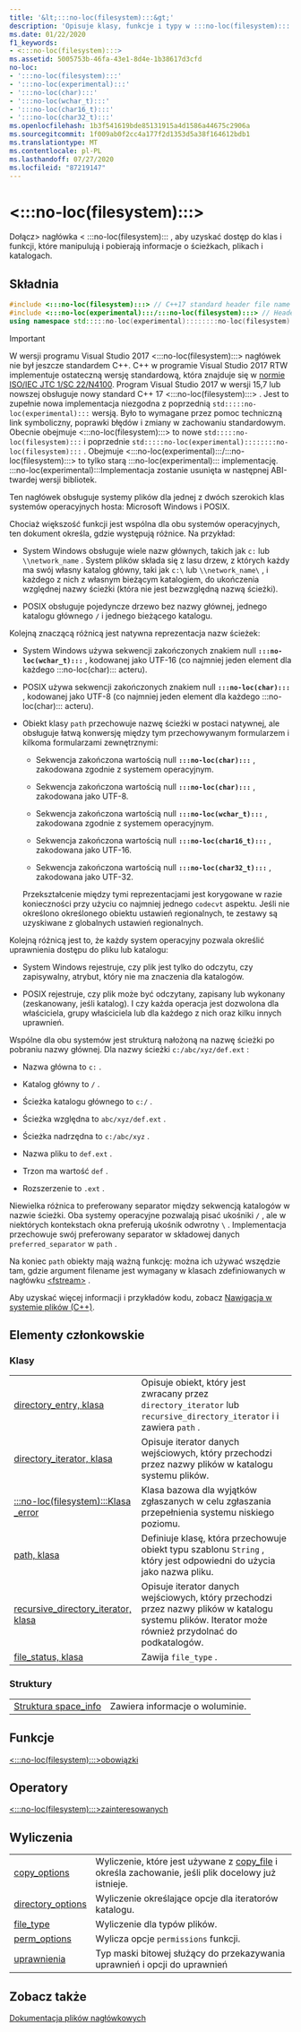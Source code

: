 ```yaml
---
title: '&lt;:::no-loc(filesystem):::&gt;'
description: 'Opisuje klasy, funkcje i typy w :::no-loc(filesystem)::: nagłówku standardowej biblioteki języka C++.'
ms.date: 01/22/2020
f1_keywords:
- <:::no-loc(filesystem):::>
ms.assetid: 5005753b-46fa-43e1-8d4e-1b38617d3cfd
no-loc:
- ':::no-loc(filesystem):::'
- ':::no-loc(experimental):::'
- ':::no-loc(char):::'
- ':::no-loc(wchar_t):::'
- ':::no-loc(char16_t):::'
- ':::no-loc(char32_t):::'
ms.openlocfilehash: 1b3f541619bde85131915a4d1586a44675c2906a
ms.sourcegitcommit: 1f009ab0f2cc4a177f2d1353d5a38f164612bdb1
ms.translationtype: MT
ms.contentlocale: pl-PL
ms.lasthandoff: 07/27/2020
ms.locfileid: "87219147"
---
```

# &lt;:::no-loc(filesystem):::&gt;

Dołącz> nagłówka &lt; :::no-loc(filesystem)::: , aby uzyskać dostęp do klas i funkcji, które manipulują i pobierają informacje o ścieżkach, plikach i katalogach.

## <a name="syntax"></a>Składnia

```cpp
#include <:::no-loc(filesystem):::> // C++17 standard header file name
#include <:::no-loc(experimental):::/:::no-loc(filesystem):::> // Header file for pre-standard implementation
using namespace std:::::no-loc(experimental)::::::::no-loc(filesystem):::::v1;
```

> [!IMPORTANT]
> W wersji programu Visual Studio 2017 \<:::no-loc(filesystem):::> nagłówek nie był jeszcze standardem C++. C++ w programie Visual Studio 2017 RTW implementuje ostateczną wersję standardową, która znajduje się w [normie ISO/IEC JTC 1/SC 22/N4100](https://wg21.link/n4100). Program Visual Studio 2017 w wersji 15,7 lub nowszej obsługuje nowy standard C++ 17 \<:::no-loc(filesystem):::> .
> Jest to zupełnie nowa implementacja niezgodna z poprzednią `std:::::no-loc(experimental):::` wersją. Było to wymagane przez pomoc techniczną link symboliczny, poprawki błędów i zmiany w zachowaniu standardowym. Obecnie obejmuje \<:::no-loc(filesystem):::> to nowe `std:::::no-loc(filesystem):::` i poprzednie `std:::::no-loc(experimental)::::::::no-loc(filesystem):::` . Obejmuje \<:::no-loc(experimental):::/:::no-loc(filesystem):::> to tylko starą :::no-loc(experimental)::: implementację. :::no-loc(experimental):::Implementacja zostanie usunięta w następnej ABI-twardej wersji bibliotek.

Ten nagłówek obsługuje systemy plików dla jednej z dwóch szerokich klas systemów operacyjnych hosta: Microsoft Windows i POSIX.

Chociaż większość funkcji jest wspólna dla obu systemów operacyjnych, ten dokument określa, gdzie występują różnice. Na przykład:

- System Windows obsługuje wiele nazw głównych, takich jak `c:` lub `\\network_name` . System plików składa się z lasu drzew, z których każdy ma swój własny katalog główny, taki jak `c:\` lub `\\network_name\` , i każdego z nich z własnym bieżącym katalogiem, do ukończenia względnej nazwy ścieżki (która nie jest bezwzględną nazwą ścieżki).

- POSIX obsługuje pojedyncze drzewo bez nazwy głównej, jednego katalogu głównego `/` i jednego bieżącego katalogu.

Kolejną znaczącą różnicą jest natywna reprezentacja nazw ścieżek:

- System Windows używa sekwencji zakończonych znakiem null **`:::no-loc(wchar_t):::`** , kodowanej jako UTF-16 (co najmniej jeden element dla każdego :::no-loc(char)::: acteru).

- POSIX używa sekwencji zakończonych znakiem null **`:::no-loc(char):::`** , kodowanej jako UTF-8 (co najmniej jeden element dla każdego :::no-loc(char)::: acteru).

- Obiekt klasy `path` przechowuje nazwę ścieżki w postaci natywnej, ale obsługuje łatwą konwersję między tym przechowywanym formularzem i kilkoma formularzami zewnętrznymi:

  - Sekwencja zakończona wartością null **`:::no-loc(char):::`** , zakodowana zgodnie z systemem operacyjnym.

  - Sekwencja zakończona wartością null **`:::no-loc(char):::`** , zakodowana jako UTF-8.

  - Sekwencja zakończona wartością null **`:::no-loc(wchar_t):::`** , zakodowana zgodnie z systemem operacyjnym.

  - Sekwencja zakończona wartością null **`:::no-loc(char16_t):::`** , zakodowana jako UTF-16.

  - Sekwencja zakończona wartością null **`:::no-loc(char32_t):::`** , zakodowana jako UTF-32.

  Przekształcenie między tymi reprezentacjami jest korygowane w razie konieczności przy użyciu co najmniej jednego `codecvt` aspektu. Jeśli nie określono określonego obiektu ustawień regionalnych, te zestawy są uzyskiwane z globalnych ustawień regionalnych.

Kolejną różnicą jest to, że każdy system operacyjny pozwala określić uprawnienia dostępu do pliku lub katalogu:

- System Windows rejestruje, czy plik jest tylko do odczytu, czy zapisywalny, atrybut, który nie ma znaczenia dla katalogów.

- POSIX rejestruje, czy plik może być odczytany, zapisany lub wykonany (zeskanowany, jeśli katalog). I czy każda operacja jest dozwolona dla właściciela, grupy właściciela lub dla każdego z nich oraz kilku innych uprawnień.

Wspólne dla obu systemów jest strukturą nałożoną na nazwę ścieżki po pobraniu nazwy głównej. Dla nazwy ścieżki `c:/abc/xyz/def.ext` :

- Nazwa główna to `c:` .

- Katalog główny to `/` .

- Ścieżka katalogu głównego to `c:/` .

- Ścieżka względna to `abc/xyz/def.ext` .

- Ścieżka nadrzędna to `c:/abc/xyz` .

- Nazwa pliku to `def.ext` .

- Trzon ma wartość `def` .

- Rozszerzenie to `.ext` .

Niewielka różnica to preferowany separator między sekwencją katalogów w nazwie ścieżki. Oba systemy operacyjne pozwalają pisać ukośniki `/` , ale w niektórych kontekstach okna preferują ukośnik odwrotny `\` . Implementacja przechowuje swój preferowany separator w składowej danych `preferred_separator` w `path` .

Na koniec `path` obiekty mają ważną funkcję: można ich używać wszędzie tam, gdzie argument filename jest wymagany w klasach zdefiniowanych w nagłówku [\<fstream>](fstream.md) .

Aby uzyskać więcej informacji i przykładów kodu, zobacz [Nawigacja w systemie plików (C++)](../standard-library/file-system-navigation.md).

## <a name="members"></a>Elementy członkowskie

### <a name="classes"></a>Klasy

|||
|-|-|
|[directory_entry, klasa](../standard-library/directory-entry-class.md)|Opisuje obiekt, który jest zwracany przez `directory_iterator` lub `recursive_directory_iterator` i i zawiera `path` .|
|[directory_iterator, klasa](../standard-library/directory-iterator-class.md)|Opisuje iterator danych wejściowych, który przechodzi przez nazwy plików w katalogu systemu plików.|
|[:::no-loc(filesystem):::Klasa _error](../standard-library/:::no-loc(filesystem):::-error-class.md)|Klasa bazowa dla wyjątków zgłaszanych w celu zgłaszania przepełnienia systemu niskiego poziomu.|
|[path, klasa](../standard-library/path-class.md)|Definiuje klasę, która przechowuje obiekt typu szablonu `String` , który jest odpowiedni do użycia jako nazwa pliku.|
|[recursive_directory_iterator, klasa](../standard-library/recursive-directory-iterator-class.md)|Opisuje iterator danych wejściowych, który przechodzi przez nazwy plików w katalogu systemu plików. Iterator może również przydolnać do podkatalogów.|
|[file_status, klasa](../standard-library/file-status-class.md)|Zawija `file_type` .|

### <a name="structs"></a>Struktury

|||
|-|-|
|[Struktura space_info](../standard-library/space-info-structure.md)|Zawiera informacje o woluminie.|

## <a name="functions"></a>Funkcje

[\<:::no-loc(filesystem):::>obowiązki](../standard-library/:::no-loc(filesystem):::-functions.md)

## <a name="operators"></a>Operatory

[\<:::no-loc(filesystem):::>zainteresowanych](../standard-library/:::no-loc(filesystem):::-operators.md)

## <a name="enumerations"></a>Wyliczenia

|||
|-|-|
|[copy_options](../standard-library/:::no-loc(filesystem):::-enumerations.md#copy_options)|Wyliczenie, które jest używane z [copy_file](../standard-library/:::no-loc(filesystem):::-functions.md#copy_file) i określa zachowanie, jeśli plik docelowy już istnieje.|
|[directory_options](../standard-library/:::no-loc(filesystem):::-enumerations.md#directory_options)|Wyliczenie określające opcje dla iteratorów katalogu.|
|[file_type](../standard-library/:::no-loc(filesystem):::-enumerations.md#file_type)|Wyliczenie dla typów plików.|
|[perm_options](../standard-library/:::no-loc(filesystem):::-enumerations.md#perm_options)| Wylicza opcje `permissions` funkcji. |
|[uprawnienia](../standard-library/:::no-loc(filesystem):::-enumerations.md#perms)|Typ maski bitowej służący do przekazywania uprawnień i opcji do uprawnień|

## <a name="see-also"></a>Zobacz także

[Dokumentacja plików nagłówkowych](../standard-library/cpp-standard-library-header-files.md)

